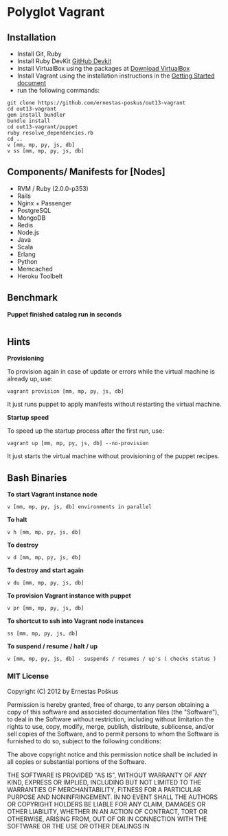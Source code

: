 Polyglot Vagrant 
=============

Installation
------------

* Install Git, Ruby
* Install Ruby DevKit [GitHub Devkit](https://github.com/oneclick/rubyinstaller/wiki/Development-Kit)
* Install VirtualBox using the packages at [Download VirtualBox](https://www.virtualbox.org/wiki/Downloads)
* Install Vagrant using the installation instructions in the [Getting Started document](http://vagrantup.com/v1/docs/getting-started/index.html)
* run the following commands:

```shell
git clone https://github.com/ernestas-poskus/out13-vagrant
cd out13-vagrant
gem install bundler
bundle install
cd out13-vagrant/puppet
ruby resolve_dependencies.rb
cd ..
v [mm, mp, py, js, db]
v ss [mm, mp, py, js, db]
```

Components/ Manifests for [Nodes]
--------------------

* RVM / Ruby (2.0.0-p353) 
* Rails
* Nginx + Passenger
* PostgreSQL
* MongoDB
* Redis
* Node.js
* Java
* Scala
* Erlang
* Python
* Memcached
* Heroku Toolbelt


Benchmark 
-----

**Puppet finished catalog run in seconds**

```shell

```


Hints
-----

**Provisioning**

To provision again in case of update or errors while the virtual machine is already up, use:

```shell
vagrant provision [mm, mp, py, js, db]
```
It just runs puppet to apply manifests without restarting the virtual machine.

**Startup speed**

To speed up the startup process after the first run, use:

```shell
vagrant up [mm, mp, py, js, db] --no-provision
```
It just starts the virtual machine without provisioning of the puppet recipes.

Bash Binaries
-----

**To start Vagrant instance node**

```shell
v [mm, mp, py, js, db] environments in parallel
```

**To halt**

```shell
v h [mm, mp, py, js, db]
```

**To destroy**

```shell
v d [mm, mp, py, js, db]
```

**To destroy and start again**

```shell
v du [mm, mp, py, js, db]
```

**To provision Vagrant instance with puppet**

```shell
v pr [mm, mp, py, js, db]
```

**To shortcut to ssh into Vagrant node instances**

```shell
ss [mm, mp, py, js, db]
```

**To suspend / resume / halt / up**

```shell
v [mm, mp, py, js, db] - suspends / resumes / up's ( checks status )
```



### MIT License 

Copyright (C) 2012 by Ernestas Poškus

Permission is hereby granted, free of charge, to any person obtaining a copy
of this software and associated documentation files (the "Software"), to deal
in the Software without restriction, including without limitation the rights
to use, copy, modify, merge, publish, distribute, sublicense, and/or sell
copies of the Software, and to permit persons to whom the Software is
furnished to do so, subject to the following conditions:

The above copyright notice and this permission notice shall be included in
all copies or substantial portions of the Software.

THE SOFTWARE IS PROVIDED "AS IS", WITHOUT WARRANTY OF ANY KIND, EXPRESS OR
IMPLIED, INCLUDING BUT NOT LIMITED TO THE WARRANTIES OF MERCHANTABILITY,
FITNESS FOR A PARTICULAR PURPOSE AND NONINFRINGEMENT. IN NO EVENT SHALL THE
AUTHORS OR COPYRIGHT HOLDERS BE LIABLE FOR ANY CLAIM, DAMAGES OR OTHER
LIABILITY, WHETHER IN AN ACTION OF CONTRACT, TORT OR OTHERWISE, ARISING FROM,
OUT OF OR IN CONNECTION WITH THE SOFTWARE OR THE USE OR OTHER DEALINGS IN
